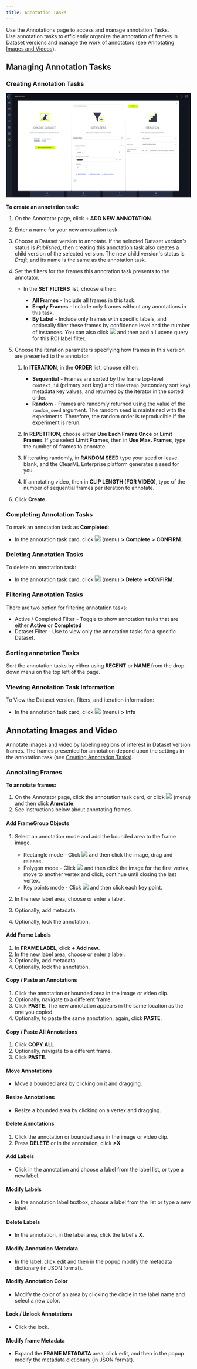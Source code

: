 ```yaml
---
title: Annotation Tasks
---
```


Use the Annotations page to access and manage annotation Tasks.  
Use annotation tasks to efficiently organize the annotation of frames in Dataset versions and manage the work of annotators 
(see [Annotating Images and Videos](#annotating-images-and-video)).

## Managing Annotation Tasks

### Creating Annotation Tasks


![image](../../img/hyperdatasets/annotation_task_01.png)

**To create an annotation task:**

1. On the Annotator page, click **+ ADD NEW ANNOTATION**.
1. Enter a name for your new annotation task. 
1. Choose a Dataset version to annotate. If the selected Dataset version's status is *Published*, then creating this 
   annotation task also creates a child version of the selected version. The new child version's status is *Draft*, and 
   its name is the same as the annotation task.
1. Set the filters for the frames this annotation task presents to the annotator.

    * In the **SET FILTERS** list, choose either:
    
        * **All Frames** - Include all frames in this task.
        * **Empty Frames** - Include only frames without any annotations in this task.
        * **By Label** - Include only frames with specific labels, and optionally filter these frames by confidence level and
         the number of instances. You can also click <img src="/docs/latest/icons/ico-code.svg" className="icon size-md space-sm" /> and then add a Lucene query for this ROI label filter.

1. Choose the iteration parameters specifying how frames in this version are presented to the annotator.
        
    1. In **ITERATION**, in the **ORDER** list, choose either:
                
        * **Sequential** - Frames are sorted by the frame top-level `context_id` (primary sort key) and `timestamp` (secondary sort key) metadata key values, and returned by the iterator in the sorted order.
        * **Random** - Frames are randomly returned using the value of the `random_seed` argument. The random seed is maintained with the experiments. Therefore, the random order is reproducible if the experiment is rerun.

    1. In **REPETITION**, choose either **Use Each Frame Once** or **Limit Frames**. If you select **Limit Frames**, then in **Use Max. Frames**, type the number of frames to annotate.
    1. If iterating randomly, in **RANDOM SEED** type your seed or leave blank, and the ClearML Enterprise platform generates a seed for you.
    1. If annotating video, then in **CLIP LENGTH (FOR VIDEO)**, type of the number of sequential frames per iteration to annotate.
            
1. Click **Create**.

### Completing Annotation Tasks

To mark an annotation task as **Completed**:

* In the annotation task card, click <img src="/docs/latest/icons/ico-bars-menu.svg" className="icon size-md space-sm" /> (menu) **>** **Complete** **>** **CONFIRM**.

### Deleting Annotation Tasks

To delete an annotation task:

* In the annotation task card, click <img src="/docs/latest/icons/ico-bars-menu.svg" className="icon size-md space-sm" /> (menu) **>** **Delete** **>** **CONFIRM**.

### Filtering Annotation Tasks

There are two option for filtering annotation tasks:

* Active / Completed Filter - Toggle to show annotation tasks that are either **Active** or **Completed**
* Dataset Filter - Use to view only the annotation tasks for a specific Dataset.

### Sorting annotation Tasks

Sort the annotation tasks by either using **RECENT** or **NAME** from the drop-down menu on the top left of the page.  

### Viewing Annotation Task Information

To View the Dataset version, filters, and iteration information:

* In the annotation task card, click <img src="/docs/latest/icons/ico-bars-menu.svg" className="icon size-md space-sm" /> (menu) **>** **Info**


## Annotating Images and Video

Annotate images and video by labeling regions of interest in Dataset version frames. The frames presented for annotation 
depend upon the settings in the annotation task (see [Creating Annotation Tasks](#creating-annotation-tasks)).


### Annotating Frames

**To annotate frames:**

1. On the Annotator page, click the annotation task card, or click <img src="/docs/latest/icons/ico-bars-menu.svg" className="icon size-md space-sm" /> (menu)
   and then click **Annotate**.
1. See instructions below about annotating frames.


#### Add FrameGroup Objects

1. Select an annotation mode and add the bounded area to the frame image.

    * Rectangle mode - Click <img src="/docs/latest/icons/ico-rectangle-icon-purple.svg" className="icon size-md space-sm" /> and then click the image, drag and release. 
    * Polygon mode - Click <img src="/docs/latest/icons/ico-polygon-icon-purple.svg" className="icon size-md space-sm" /> and then click the image for the first vertex, 
      move to another vertex and click, continue until closing the last vertex. 
    * Key points mode - Click <img src="/docs/latest/icons/ico-keypoint-icon-purple.svg" className="icon size-md space-sm" /> and then click each key point.  

1. In the new label area, choose or enter a label. 
1. Optionally, add metadata. 
1. Optionally, lock the annotation.

#### Add Frame Labels

1. In **FRAME LABEL**, click **+ Add new**.
1. In the new label area, choose or enter a label. 
1. Optionally, add metadata. 
1. Optionally, lock the annotation.

#### Copy / Paste an Annotations

1. Click the annotation or bounded area in the image or video clip.
1. Optionally, navigate to a different frame.
1. Click **PASTE**. The new annotation appears in the same location as the one you copied.
1. Optionally, to paste the same annotation, again, click **PASTE**.

#### Copy / Paste All Annotations

1. Click **COPY ALL**.
1. Optionally, navigate to a different frame.
1. Click **PASTE**.

#### Move Annotations

* Move a bounded area by clicking on it and dragging.

#### Resize Annotations

* Resize a bounded area by clicking on a vertex and dragging.

#### Delete Annotations

1. Click the annotation or bounded area in the image or video clip.
1. Press **DELETE** or in the annotation, click **>X**.

#### Add Labels

* Click in the annotation and choose a label from the label list, or type a new label.

#### Modify Labels

* In the annotation label textbox, choose a label from the list or type a new label.

#### Delete Labels

* In the annotation, in the label area, click the label's **X**.

#### Modify Annotation Metadata

* In the label, click edit and then in the popup modify the metadata dictionary (in JSON format).

#### Modify Annotation Color

* Modify the color of an area by clicking the circle in the label name and select a new color.

#### Lock / Unlock Annotations

* Click the lock.

#### Modify frame Metadata

* Expand the **FRAME METADATA** area, click edit, and then in the popup modify the metadata dictionary (in JSON format).
